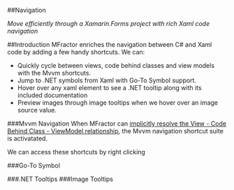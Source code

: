 ##Navigation

*Move efficiently through a Xamarin.Forms project with rich Xaml code navigation*

##Introduction
MFractor enriches the navigation between C# and Xaml code by adding a few handy shortcuts. We can:

 * Quickly cycle between views, code behind classes and view models with the Mvvm shortcuts.
 * Jump to .NET symbols from Xaml with Go-To Symbol support.
 * Hover over any xaml element to see a .NET tooltip along with its included documentation
 * Preview images through image tooltips when we hover over an image source value.

###Mvvm Navigation
When MFractor can [implicitly resolve the View - Code Behind Class - ViewModel relationship](configure-binding-context.md#implicit-binding-context-resolution), the Mvvm navigation shortcut suite is activatated.

We can access these shortcuts by right clicking

###Go-To Symbol


###.NET Tooltips
###Image Tooltips
